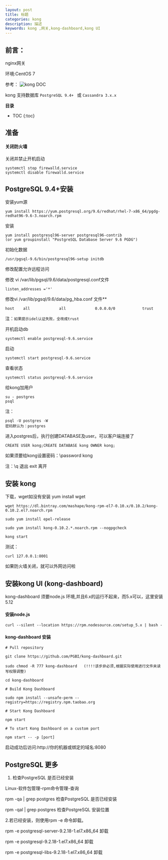 ```yaml
---
layout: post
title: 标题
categories: kong
description: 描述
keywords: kong ,网关,kong-dashboard,kong UI
---
```


## 前言：
nginx网关

环境:CentOS 7

参考：
![kong DOC](https://getkong.org/docs/)

kong 支持数据库 `PostgreSQL 9.4+ ` 或 `Cassandra 3.x.x `

**目录**

* TOC
{:toc}

## 准备

#### 关闭防火墙

关闭并禁止开机启动
```
systemctl stop firewalld.service
systemctl disable firewalld.service
```

##  PostgreSQL 9.4+安装

安装yum源
```
yum install https://yum.postgresql.org/9.6/redhat/rhel-7-x86_64/pgdg-redhat96-9.6-3.noarch.rpm
```

安装
```
yum install postgresql96-server postgresql96-contrib 
(or yum groupinstall "PostgreSQL Database Server 9.6 PGDG")
```

初始化数据
```
/usr/pgsql-9.6/bin/postgresql96-setup initdb
```

修改配置允许远程访问

修改 vi /var/lib/pgsql/9.6/data/postgresql.conf文件

```
listen_addresses ='*'
```

修改vi /var/lib/pgsql/9.6/data/pg_hba.conf 文件**
```
host    all             all             0.0.0.0/0            trust
```
注：`如果提示idel认证失败，全改成trust`

开机启动db
```
systemctl enable postgresql-9.6.service
```

启动
```
systemctl start postgresql-9.6.service
```

查看状态
```
systemctl status postgresql-9.6.service
```


给kong加用户

```
su - postgres
psql 
```

注：
```
psql -U postgres -W
密码默认为：postgres 
```

进入postgres后，执行创建DATABASE及user。可以客户端连接了
```
CREATE USER kong;CREATE DATABASE kong OWNER kong;
```

如果须要给kong设置密码：\password kong

注：\q 退出  exit 离开

## 安装 kong

下载，wget如没有安装 yum install wget
```
wget https://dl.bintray.com/mashape/kong-rpm-el7-0.10.x/0.10.2/kong-0.10.2.el7.noarch.rpm

sudo yum install epel-release

sudo yum install kong-0.10.2.*.noarch.rpm --nogpgcheck

kong start

```

测试：
```
curl 127.0.0.1:8001
```
如果防火墙关闭，就可以外网访问啦



## 安装kong UI (kong-dashboard)

kong-dashboard 须要node.js 环境,并且6.x的运行不起来，而5.x可以，这里安装5.12

#### 安装node.js

```
curl --silent --location https://rpm.nodesource.com/setup_5.x | bash -

```

#### kong-dashboard 安装

```
# Pull repository

git clone https://github.com/PGBI/kong-dashboard.git

sudo chmod -R 777 kong-dashboard   (!!!!该步非必须,根据实际使用进行文件夹读写权限调整)

cd kong-dashboard

# Build Kong Dashboard

sudo npm install --unsafe-perm --registry=https://registry.npm.taobao.org

# Start Kong Dashboard

npm start

# To start Kong Dashboard on a custom port

npm start -- -p [port]
```

启动成功后访问:http://你的机器或绑定的域名:8080






## PostgreSQL 更多

1. 检查PostgreSQL 是否已经安装

Linux-软件包管理-rpm命令管理-查询

rpm -qa | grep postgres    检查PostgreSQL 是否已经安装

rpm -qal | grep postgres   检查PostgreSQL 安装位置

2.若已经安装，则使用rpm -e 命令卸载。

rpm -e postgresql-server-9.2.18-1.el7.x86_64  卸载

rpm -e postgresql-9.2.18-1.el7.x86_64 卸载

rpm -e postgresql-libs-9.2.18-1.el7.x86_64 卸载



